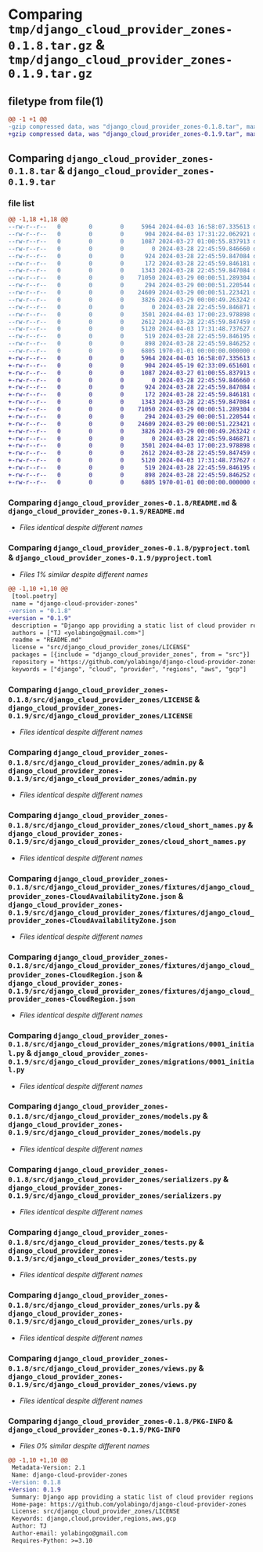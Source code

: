 # Comparing `tmp/django_cloud_provider_zones-0.1.8.tar.gz` & `tmp/django_cloud_provider_zones-0.1.9.tar.gz`

## filetype from file(1)

```diff
@@ -1 +1 @@
-gzip compressed data, was "django_cloud_provider_zones-0.1.8.tar", max compression
+gzip compressed data, was "django_cloud_provider_zones-0.1.9.tar", max compression
```

## Comparing `django_cloud_provider_zones-0.1.8.tar` & `django_cloud_provider_zones-0.1.9.tar`

### file list

```diff
@@ -1,18 +1,18 @@
--rw-r--r--   0        0        0     5964 2024-04-03 16:58:07.335613 django_cloud_provider_zones-0.1.8/README.md
--rw-r--r--   0        0        0      904 2024-04-03 17:31:22.062921 django_cloud_provider_zones-0.1.8/pyproject.toml
--rw-r--r--   0        0        0     1087 2024-03-27 01:00:55.837913 django_cloud_provider_zones-0.1.8/src/django_cloud_provider_zones/LICENSE
--rw-r--r--   0        0        0        0 2024-03-28 22:45:59.846660 django_cloud_provider_zones-0.1.8/src/django_cloud_provider_zones/__init__.py
--rw-r--r--   0        0        0      924 2024-03-28 22:45:59.847084 django_cloud_provider_zones-0.1.8/src/django_cloud_provider_zones/admin.py
--rw-r--r--   0        0        0      172 2024-03-28 22:45:59.846181 django_cloud_provider_zones-0.1.8/src/django_cloud_provider_zones/apps.py
--rw-r--r--   0        0        0     1343 2024-03-28 22:45:59.847084 django_cloud_provider_zones-0.1.8/src/django_cloud_provider_zones/cloud_short_names.py
--rw-r--r--   0        0        0    71050 2024-03-29 00:00:51.289304 django_cloud_provider_zones-0.1.8/src/django_cloud_provider_zones/fixtures/django_cloud_provider_zones-CloudAvailabilityZone.json
--rw-r--r--   0        0        0      294 2024-03-29 00:00:51.220544 django_cloud_provider_zones-0.1.8/src/django_cloud_provider_zones/fixtures/django_cloud_provider_zones-CloudProvider.json
--rw-r--r--   0        0        0    24609 2024-03-29 00:00:51.223421 django_cloud_provider_zones-0.1.8/src/django_cloud_provider_zones/fixtures/django_cloud_provider_zones-CloudRegion.json
--rw-r--r--   0        0        0     3826 2024-03-29 00:00:49.263242 django_cloud_provider_zones-0.1.8/src/django_cloud_provider_zones/migrations/0001_initial.py
--rw-r--r--   0        0        0        0 2024-03-28 22:45:59.846871 django_cloud_provider_zones-0.1.8/src/django_cloud_provider_zones/migrations/__init__.py
--rw-r--r--   0        0        0     3501 2024-04-03 17:00:23.978898 django_cloud_provider_zones-0.1.8/src/django_cloud_provider_zones/models.py
--rw-r--r--   0        0        0     2612 2024-03-28 22:45:59.847459 django_cloud_provider_zones-0.1.8/src/django_cloud_provider_zones/serializers.py
--rw-r--r--   0        0        0     5120 2024-04-03 17:31:48.737627 django_cloud_provider_zones-0.1.8/src/django_cloud_provider_zones/tests.py
--rw-r--r--   0        0        0      519 2024-03-28 22:45:59.846195 django_cloud_provider_zones-0.1.8/src/django_cloud_provider_zones/urls.py
--rw-r--r--   0        0        0      898 2024-03-28 22:45:59.846252 django_cloud_provider_zones-0.1.8/src/django_cloud_provider_zones/views.py
--rw-r--r--   0        0        0     6805 1970-01-01 00:00:00.000000 django_cloud_provider_zones-0.1.8/PKG-INFO
+-rw-r--r--   0        0        0     5964 2024-04-03 16:58:07.335613 django_cloud_provider_zones-0.1.9/README.md
+-rw-r--r--   0        0        0      904 2024-05-19 02:33:09.651601 django_cloud_provider_zones-0.1.9/pyproject.toml
+-rw-r--r--   0        0        0     1087 2024-03-27 01:00:55.837913 django_cloud_provider_zones-0.1.9/src/django_cloud_provider_zones/LICENSE
+-rw-r--r--   0        0        0        0 2024-03-28 22:45:59.846660 django_cloud_provider_zones-0.1.9/src/django_cloud_provider_zones/__init__.py
+-rw-r--r--   0        0        0      924 2024-03-28 22:45:59.847084 django_cloud_provider_zones-0.1.9/src/django_cloud_provider_zones/admin.py
+-rw-r--r--   0        0        0      172 2024-03-28 22:45:59.846181 django_cloud_provider_zones-0.1.9/src/django_cloud_provider_zones/apps.py
+-rw-r--r--   0        0        0     1343 2024-03-28 22:45:59.847084 django_cloud_provider_zones-0.1.9/src/django_cloud_provider_zones/cloud_short_names.py
+-rw-r--r--   0        0        0    71050 2024-03-29 00:00:51.289304 django_cloud_provider_zones-0.1.9/src/django_cloud_provider_zones/fixtures/django_cloud_provider_zones-CloudAvailabilityZone.json
+-rw-r--r--   0        0        0      294 2024-03-29 00:00:51.220544 django_cloud_provider_zones-0.1.9/src/django_cloud_provider_zones/fixtures/django_cloud_provider_zones-CloudProvider.json
+-rw-r--r--   0        0        0    24609 2024-03-29 00:00:51.223421 django_cloud_provider_zones-0.1.9/src/django_cloud_provider_zones/fixtures/django_cloud_provider_zones-CloudRegion.json
+-rw-r--r--   0        0        0     3826 2024-03-29 00:00:49.263242 django_cloud_provider_zones-0.1.9/src/django_cloud_provider_zones/migrations/0001_initial.py
+-rw-r--r--   0        0        0        0 2024-03-28 22:45:59.846871 django_cloud_provider_zones-0.1.9/src/django_cloud_provider_zones/migrations/__init__.py
+-rw-r--r--   0        0        0     3501 2024-04-03 17:00:23.978898 django_cloud_provider_zones-0.1.9/src/django_cloud_provider_zones/models.py
+-rw-r--r--   0        0        0     2612 2024-03-28 22:45:59.847459 django_cloud_provider_zones-0.1.9/src/django_cloud_provider_zones/serializers.py
+-rw-r--r--   0        0        0     5120 2024-04-03 17:31:48.737627 django_cloud_provider_zones-0.1.9/src/django_cloud_provider_zones/tests.py
+-rw-r--r--   0        0        0      519 2024-03-28 22:45:59.846195 django_cloud_provider_zones-0.1.9/src/django_cloud_provider_zones/urls.py
+-rw-r--r--   0        0        0      898 2024-03-28 22:45:59.846252 django_cloud_provider_zones-0.1.9/src/django_cloud_provider_zones/views.py
+-rw-r--r--   0        0        0     6805 1970-01-01 00:00:00.000000 django_cloud_provider_zones-0.1.9/PKG-INFO
```

### Comparing `django_cloud_provider_zones-0.1.8/README.md` & `django_cloud_provider_zones-0.1.9/README.md`

 * *Files identical despite different names*

### Comparing `django_cloud_provider_zones-0.1.8/pyproject.toml` & `django_cloud_provider_zones-0.1.9/pyproject.toml`

 * *Files 1% similar despite different names*

```diff
@@ -1,10 +1,10 @@
 [tool.poetry]
 name = "django-cloud-provider-zones"
-version = "0.1.8"
+version = "0.1.9"
 description = "Django app providing a static list of cloud provider regions and AZs"
 authors = ["TJ <yolabingo@gmail.com>"]
 readme = "README.md"
 license = "src/django_cloud_provider_zones/LICENSE"
 packages = [{include = "django_cloud_provider_zones", from = "src"}]
 repository = "https://github.com/yolabingo/django-cloud-provider-zones"
 keywords = ["django", "cloud", "provider", "regions", "aws", "gcp"]
```

### Comparing `django_cloud_provider_zones-0.1.8/src/django_cloud_provider_zones/LICENSE` & `django_cloud_provider_zones-0.1.9/src/django_cloud_provider_zones/LICENSE`

 * *Files identical despite different names*

### Comparing `django_cloud_provider_zones-0.1.8/src/django_cloud_provider_zones/admin.py` & `django_cloud_provider_zones-0.1.9/src/django_cloud_provider_zones/admin.py`

 * *Files identical despite different names*

### Comparing `django_cloud_provider_zones-0.1.8/src/django_cloud_provider_zones/cloud_short_names.py` & `django_cloud_provider_zones-0.1.9/src/django_cloud_provider_zones/cloud_short_names.py`

 * *Files identical despite different names*

### Comparing `django_cloud_provider_zones-0.1.8/src/django_cloud_provider_zones/fixtures/django_cloud_provider_zones-CloudAvailabilityZone.json` & `django_cloud_provider_zones-0.1.9/src/django_cloud_provider_zones/fixtures/django_cloud_provider_zones-CloudAvailabilityZone.json`

 * *Files identical despite different names*

### Comparing `django_cloud_provider_zones-0.1.8/src/django_cloud_provider_zones/fixtures/django_cloud_provider_zones-CloudRegion.json` & `django_cloud_provider_zones-0.1.9/src/django_cloud_provider_zones/fixtures/django_cloud_provider_zones-CloudRegion.json`

 * *Files identical despite different names*

### Comparing `django_cloud_provider_zones-0.1.8/src/django_cloud_provider_zones/migrations/0001_initial.py` & `django_cloud_provider_zones-0.1.9/src/django_cloud_provider_zones/migrations/0001_initial.py`

 * *Files identical despite different names*

### Comparing `django_cloud_provider_zones-0.1.8/src/django_cloud_provider_zones/models.py` & `django_cloud_provider_zones-0.1.9/src/django_cloud_provider_zones/models.py`

 * *Files identical despite different names*

### Comparing `django_cloud_provider_zones-0.1.8/src/django_cloud_provider_zones/serializers.py` & `django_cloud_provider_zones-0.1.9/src/django_cloud_provider_zones/serializers.py`

 * *Files identical despite different names*

### Comparing `django_cloud_provider_zones-0.1.8/src/django_cloud_provider_zones/tests.py` & `django_cloud_provider_zones-0.1.9/src/django_cloud_provider_zones/tests.py`

 * *Files identical despite different names*

### Comparing `django_cloud_provider_zones-0.1.8/src/django_cloud_provider_zones/urls.py` & `django_cloud_provider_zones-0.1.9/src/django_cloud_provider_zones/urls.py`

 * *Files identical despite different names*

### Comparing `django_cloud_provider_zones-0.1.8/src/django_cloud_provider_zones/views.py` & `django_cloud_provider_zones-0.1.9/src/django_cloud_provider_zones/views.py`

 * *Files identical despite different names*

### Comparing `django_cloud_provider_zones-0.1.8/PKG-INFO` & `django_cloud_provider_zones-0.1.9/PKG-INFO`

 * *Files 0% similar despite different names*

```diff
@@ -1,10 +1,10 @@
 Metadata-Version: 2.1
 Name: django-cloud-provider-zones
-Version: 0.1.8
+Version: 0.1.9
 Summary: Django app providing a static list of cloud provider regions and AZs
 Home-page: https://github.com/yolabingo/django-cloud-provider-zones
 License: src/django_cloud_provider_zones/LICENSE
 Keywords: django,cloud,provider,regions,aws,gcp
 Author: TJ
 Author-email: yolabingo@gmail.com
 Requires-Python: >=3.10
```

